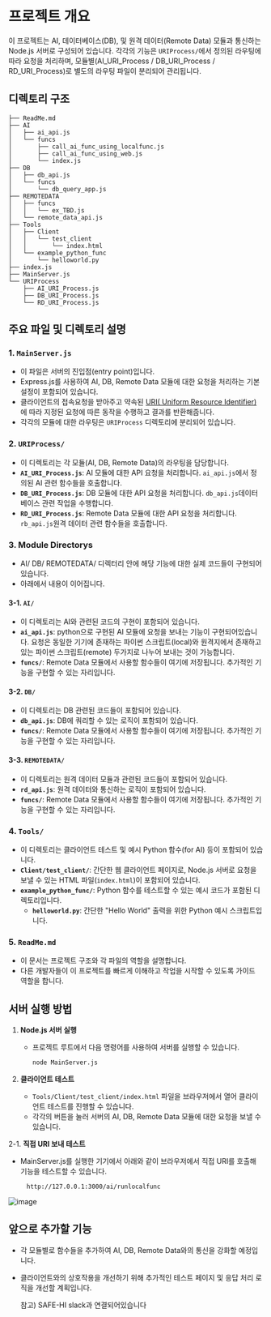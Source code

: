 
# 프로젝트 개요

이 프로젝트는 AI, 데이터베이스(DB), 및 원격 데이터(Remote Data) 모듈과 통신하는 Node.js 서버로 구성되어 있습니다. 각각의 기능은 `URIProcess/`에서 정의된 라우팅에 따라 요청을 처리하며, 모듈별(AI_URI_Process / DB_URI_Process / RD_URI_Process)로 별도의 라우팅 파일이 분리되어 관리됩니다.

## 디렉토리 구조

```
├── ReadMe.md
├── AI
│   ├── ai_api.js
│   └── funcs
│       ├── call_ai_func_using_localfunc.js
│       ├── call_ai_func_using_web.js
│       └── index.js
├── DB
│   ├── db_api.js
│   └── funcs
│       └── db_query_app.js
├── REMOTEDATA
│   ├── funcs
│   │   └── ex_TBD.js
│   └── remote_data_api.js
├── Tools
│   ├── Client
│   │   └── test_client
│   │       └── index.html
│   └── example_python_func
│       └── helloworld.py
├── index.js
├── MainServer.js
└── URIProcess
    ├── AI_URI_Process.js
    ├── DB_URI_Process.js
    └── RD_URI_Process.js
```

## 주요 파일 및 디렉토리 설명
### 1. **`MainServer.js`**
   - 이 파일은 서버의 진입점(entry point)입니다.
   - Express.js를 사용하여 AI, DB, Remote Data 모듈에 대한 요청을 처리하는 기본 설정이 포함되어 있습니다.
   - 클라이언트의 접속요청을 받아주고 약속된 [URI(
Uniform Resource Identifier)](https://en.wikipedia.org/wiki/Uniform_Resource_Identifier) 에 따라 지정된 요청에 따른 동작을 수행하고 결과를 반환해줍니다.
   - 각각의 모듈에 대한 라우팅은 `URIProcess` 디렉토리에 분리되어 있습니다.

### 2. **`URIProcess/`**
   - 이 디렉토리는 각 모듈(AI, DB, Remote Data)의 라우팅을 담당합니다.
   - **`AI_URI_Process.js`**: AI 모듈에 대한 API 요청을 처리합니다. `ai_api.js`에서 정의된 AI 관련 함수들을 호출합니다.
   - **`DB_URI_Process.js`**: DB 모듈에 대한 API 요청을 처리합니다. `db_api.js`데이터베이스 관련 작업을 수행합니다.
   - **`RD_URI_Process.js`**: Remote Data 모듈에 대한 API 요청을 처리합니다. `rb_api.js`원격 데이터 관련 함수들을 호출합니다.

### 3. Module Directorys
   - AI/ DB/ REMOTEDATA/ 디렉터리 안에 해당 기능에 대한 실제 코드들이 구현되어있습니다.
   - 아래에서 내용이 이어집니다.

#### 3-1. **`AI/`**
   - 이 디렉토리는 AI와 관련된 코드의 구현이 포함되어 있습니다.
   - **`ai_api.js`**: python으로 구현된 AI 모듈에 요청을 보내는 기능이 구현되어있습니다. 요청은 동일한 기기에 존재하는 파이썬 스크립트(local)와 원격지에서 존재하고있는 파이썬 스크립트(remote) 두가지로 나누어 보내는 것이 가능합니다.
   - **`funcs/`**: Remote Data 모듈에서 사용할 함수들이 여기에 저장됩니다. 추가적인 기능을 구현할 수 있는 자리입니다.

#### 3-2. **`DB/`**
   - 이 디렉토리는 DB 관련된 코드들이 포함되어 있습니다.
   - **`db_api.js`**: DB에 쿼리할 수 있는 로직이 포함되어 있습니다.
   - **`funcs/`**: Remote Data 모듈에서 사용할 함수들이 여기에 저장됩니다. 추가적인 기능을 구현할 수 있는 자리입니다.

#### 3-3. **`REMOTEDATA/`**
   - 이 디렉토리는 원격 데이터 모듈과 관련된 코드들이 포함되어 있습니다.
   - **`rd_api.js`**: 원격 데이터와 통신하는 로직이 포함되어 있습니다.
   - **`funcs/`**: Remote Data 모듈에서 사용할 함수들이 여기에 저장됩니다. 추가적인 기능을 구현할 수 있는 자리입니다.

### 4. **`Tools/`**
   - 이 디렉토리는 클라이언트 테스트 및 예시 Python 함수(for AI) 등이 포함되어 있습니다.
   - **`Client/test_client/`**: 간단한 웹 클라이언트 페이지로, Node.js 서버로 요청을 보낼 수 있는 HTML 파일(`index.html`)이 포함되어 있습니다.
   - **`example_python_func/`**: Python 함수를 테스트할 수 있는 예시 코드가 포함된 디렉토리입니다.
     - **`helloworld.py`**: 간단한 "Hello World" 출력을 위한 Python 예시 스크립트입니다.

### 5. **`ReadMe.md`**
   - 이 문서는 프로젝트 구조와 각 파일의 역할을 설명합니다.
   - 다른 개발자들이 이 프로젝트를 빠르게 이해하고 작업을 시작할 수 있도록 가이드 역할을 합니다.

## 서버 실행 방법

1. **Node.js 서버 실행**
   - 프로젝트 루트에서 다음 명령어를 사용하여 서버를 실행할 수 있습니다.
     ```bash
     node MainServer.js
     ```

2. **클라이언트 테스트**
   - `Tools/Client/test_client/index.html` 파일을 브라우저에서 열어 클라이언트 테스트를 진행할 수 있습니다.
   - 각각의 버튼을 눌러 서버의 AI, DB, Remote Data 모듈에 대한 요청을 보낼 수 있습니다.

2-1. **직접 URI 보내 테스트**
   - MainServer.js를 실행한 기기에서 아래와 같이 브라우저에서 직접 URI를 호출해 기능을 테스트할 수 있습니다.
   ```
        http://127.0.0.1:3000/ai/runlocalfunc
   ```
![image](https://github.com/user-attachments/assets/6a125d97-ed9f-4092-9b26-fc10fb394dbe)



## 앞으로 추가할 기능
- 각 모듈별로 함수들을 추가하여 AI, DB, Remote Data와의 통신을 강화할 예정입니다.
- 클라이언트와의 상호작용을 개선하기 위해 추가적인 테스트 페이지 및 응답 처리 로직을 개선할 계획입니다.

  참고) SAFE-HI slack과 연결되어있습니다
